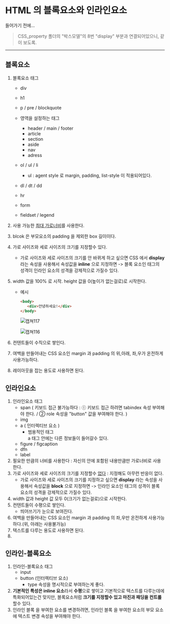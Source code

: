 # HTML 의 블록요소와 인라인요소

들어가기 전에...

> CSS_property 폴더의 "박스모델"의 8번 "display" 부분과 연결되어있으니, 같이 보도록. 

---

## 블록요소

1. 블록요소 태그 

   - div

   - h1

   - p / pre / blockquote

   - 영역을 설정하는 태그

     - header / main / footer
     - article
     - section
     - aside
     - nav
     - adress

   - ol / ul / li

     - ul : agent style 로 margin, padding, list-style 이 적용되어있다.

   - dl / dt / dd

   - hr 

   - form

   - fieldset / legend

     

2. 사용 가능한 <u>최대 가로너비</u>를 사용한다.

3. blcok 은 부모요소의 padding 을 제외한 box 길이이다. 

4. 가로 사이즈와 세로 사이즈의 크기를 지정할수 있다. 

   - 가로 사이즈와 세로 사이즈의 크기를 안 바뀌게 하고 싶으면  CSS 에서 **display** 라는 속성을 사용해서 속성값을 **inline** 으로 지정하면 -> 블록 요소인 태그의 성격이 인라인 요소의 성격을 강제적으로 가질수 있다. 

5. width 값을 100% 로 시작. height 값을 0(높이가 없는걸로)로 시작한다. 

   - 예시

     ```html
     <body>
        <div>안녕하세요!</div>
     </body>
     ```

     ![캡쳐117](https://user-images.githubusercontent.com/62126380/86592535-a0ca4480-bfce-11ea-83a9-2cfb83689352.PNG)

     ![캡쳐116](https://user-images.githubusercontent.com/62126380/86592415-652f7a80-bfce-11ea-9ecb-50e1e3af6786.PNG)



5. 컨텐트들이 수직으로 쌓인다.

6. 여백을 만들어내는 CSS 요소인 margin 과 padding 의 위,아래, 좌,우가 온전하게 사용가능하다. 

7. 레이아웃을 잡는 용도로 사용하면 된다. 

   

## 인라인요소

1. 인라인요소 태그
   - span ( 키보드 접근 불가능하다 : ⓛ 키보드 접근 하려면 tabindex 속성 부여해야 한다.  / ② role 속성을 "button" 값을 부여해야 한다. )
   - img
   - a ( 인터렉티브 요소 )
     - 범용적인 태그<br>a 태그 안에는 다른 정보들이 들어갈수 있다. 
   - figure / figcaption
   - dfn
   - label
2. 필요한 만큼의 너비를 사용한다 : 자신의 안에  포함된 내용만큼만 가로너비로 사용한다.
3. 가로 사이즈와 세로 사이즈의 크기를 지정할수 <u>없다</u> : 지정해도 아무런 반응이 없다.
   - 가로 사이즈와 세로 사이즈의 크기를 지정하고 싶으면 **display** 라는 속성을 사용해서 속성값을 **block** 으로 지정하면 -> 인라인 요소인 태그의 성격이 블록 요소의 성격을 강제적으로 가질수 있다. 
4. width 값과 height 값 모두 0(크기가 없는걸로)으로 시작한다. 
5. 컨텐트들이 수평으로 쌓인다. 
   - 띄어쓰기가 눈으로 보여진다.
6. 여백을 만들어내는 CSS 요소인 margin 과 padding 의 좌,우만 온전하게 사용가능하다.(위, 아래는 사용불가능) 
7. 텍스트를 다루는 용도로 사용하면 된다. 
8. 



## 인라인-블록요소

1. 인라인-블록요소 태그
   - input
   - button (인터렉티브 요소)
     - type 속성을 명시적으로 부여하는게 좋다. 
2. **기본적인 특성은 inline 요소**라서 **수평**으로 쌓이고 기본적으로 텍스트를 다루는데에 특화되어있는건 맞지만, 블록요소처럼 **크기를 지정할수 있고 마진과 패딩을 컨트롤**할수 있다. 
3. 인라인 블록 을 부여한 요소를 변경하려면, 인라인 블록 을 부여한 요소의 부모 요소에 텍스트 변경 속성을 부여해야 한다. 



